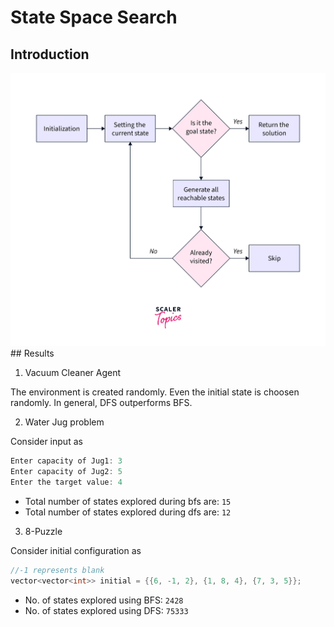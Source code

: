# State Space Search

## Introduction

<img src = "../assets/State-Space-Search.png" alt="State-Space-Search">
## Results

1. Vacuum Cleaner Agent

The environment is created randomly. Even the initial state is choosen randomly. In general, DFS outperforms BFS.

2. Water Jug problem

Consider input as

```cpp
Enter capacity of Jug1: 3
Enter capacity of Jug2: 5
Enter the target value: 4
```

* Total number of states explored during bfs are: ```15```
* Total number of states explored during dfs are: ```12```

3. 8-Puzzle

Consider initial configuration as 
```cpp
//-1 represents blank
vector<vector<int>> initial = {{6, -1, 2}, {1, 8, 4}, {7, 3, 5}};
```

* No. of states explored using BFS: ```2428```
* No. of states explored using DFS: ```75333```



